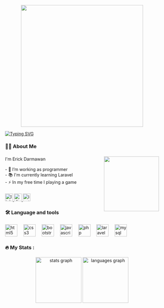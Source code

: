 <div align="center">
  <img height="400" src="https://images-wixmp-ed30a86b8c4ca887773594c2.wixmp.com/f/6fe91322-e36d-4aca-8d83-41904f9e429f/df3kllr-32b45386-cb0b-4d18-8614-d9c5c5349294.gif?token=eyJ0eXAiOiJKV1QiLCJhbGciOiJIUzI1NiJ9.eyJzdWIiOiJ1cm46YXBwOjdlMGQxODg5ODIyNjQzNzNhNWYwZDQxNWVhMGQyNmUwIiwiaXNzIjoidXJuOmFwcDo3ZTBkMTg4OTgyMjY0MzczYTVmMGQ0MTVlYTBkMjZlMCIsIm9iaiI6W1t7InBhdGgiOiJcL2ZcLzZmZTkxMzIyLWUzNmQtNGFjYS04ZDgzLTQxOTA0ZjllNDI5ZlwvZGYza2xsci0zMmI0NTM4Ni1jYjBiLTRkMTgtODYxNC1kOWM1YzUzNDkyOTQuZ2lmIn1dXSwiYXVkIjpbInVybjpzZXJ2aWNlOmZpbGUuZG93bmxvYWQiXX0.wXPGXM3Wy0nOUVmXi1d-CT031ZTvMjTdTsvYShmMXTY"  />
</div>

<a href="https://git.io/typing-svg"><img src="https://readme-typing-svg.herokuapp.com?font=Black+Ops+One&duration=3700&pause=300&color=DE47F7&center=true&vCenter=true&random=false&width=435&lines=Full+Stack+Web+Developer+%F0%9F%8C%90%F0%9F%92%BB;UI%2FUX+Designer+%F0%9F%8E%A8%E2%9C%A8;Web+Designer+%F0%9F%8E%A8%F0%9F%92%A1;Software+Enginer+%F0%9F%91%A9%E2%80%8D%F0%9F%92%BB%F0%9F%9A%80" alt="Typing SVG" /></a>

###

<h3 align="left">👩‍💻  About Me</h3>

###

<img align="right" height="180" src="https://media.tenor.com/whgQwNlVvNkAAAAi/xero-code.gif"  />

###

<p align="left">I'm Erick Darmawan<br><br>- 🔭 I’m working as programmer<br>- 📚 I'm currently learning Laravel<br>- ⚡ In my free time I playing a game</p>

###

<div align="left">
  <a href="https://www.linkedin.com/in/erick-darmawan-623855275/" target="_blank">
    <img src="https://img.shields.io/static/v1?message=LinkedIn&logo=linkedin&label=&color=0077B5&logoColor=white&labelColor=&style=for-the-badge" height="25" alt="linkedin logo"  />
  </a>
  <a href="discordapp.com/users/iRcyk.#1548" target="_blank">
    <img src="https://img.shields.io/static/v1?message=Discord&logo=discord&label=&color=7289DA&logoColor=white&labelColor=&style=for-the-badge" height="25" alt="discord logo"  />
  </a>
  <a href="https://www.instagram.com/erick.db13/" target="_blank">
    <img src="https://img.shields.io/static/v1?message=Instagram&logo=instagram&label=&color=E4405F&logoColor=white&labelColor=&style=for-the-badge" height="25" alt="instagram logo"  />
  </a>
</div>

###

<h3 align="left">🛠 Language and tools</h3>

###

<div align="left">
  <img src="https://cdn.jsdelivr.net/gh/devicons/devicon/icons/html5/html5-plain-wordmark.svg" height="40" alt="html5 logo"  />
  <img width="12" />
  <img src="https://cdn.jsdelivr.net/gh/devicons/devicon/icons/css3/css3-plain-wordmark.svg" height="40" alt="css3 logo"  />
  <img width="12" />
  <img src="https://cdn.jsdelivr.net/gh/devicons/devicon/icons/bootstrap/bootstrap-original-wordmark.svg" height="40" alt="bootstrap logo"  />
  <img width="12" />
  <img src="https://cdn.jsdelivr.net/gh/devicons/devicon/icons/javascript/javascript-plain.svg" height="40" alt="javascript logo"  />
  <img width="12" />
  <img src="https://cdn.jsdelivr.net/gh/devicons/devicon/icons/php/php-plain.svg" height="40" alt="php logo"  />
  <img width="12" />
  <img src="https://cdn.jsdelivr.net/gh/devicons/devicon/icons/laravel/laravel-plain-wordmark.svg" height="40" alt="laravel logo"  />
  <img width="12" />
  <img src="https://cdn.jsdelivr.net/gh/devicons/devicon/icons/mysql/mysql-original-wordmark.svg" height="40" alt="mysql logo"  />
</div>

###

<h3 align="left">🔥   My Stats :</h3>

###

<div align="center">
  <img src="https://github-readme-stats.vercel.app/api?username=erickdb&hide_title=false&hide_rank=false&show_icons=true&include_all_commits=true&count_private=true&disable_animations=false&theme=dracula&locale=en&hide_border=false&order=1" height="150" alt="stats graph"  />
  <img src="https://github-readme-stats.vercel.app/api/top-langs?username=erickdb&locale=en&hide_title=false&layout=compact&card_width=320&langs_count=6&theme=dracula&hide_border=false&order=2" height="150" alt="languages graph"  />
</div>

###